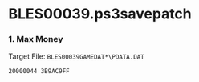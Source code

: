 # BLES00039.ps3savepatch

### 1. Max Money

Target File: `BLES00039GAMEDAT*\PDATA.DAT`

```
20000044 3B9AC9FF
```

